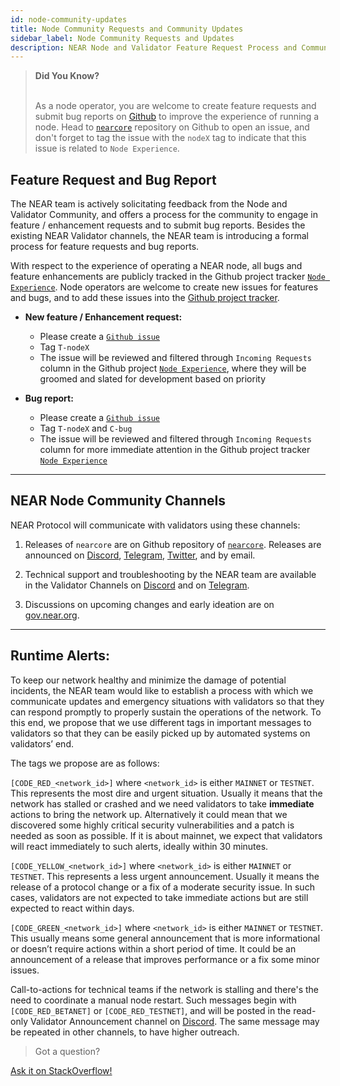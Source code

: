```yaml
---
id: node-community-updates
title: Node Community Requests and Community Updates
sidebar_label: Node Community Requests and Updates
description: NEAR Node and Validator Feature Request Process and Community Updates
---
```



<blockquote class="info">
<strong>Did You Know?</strong><br /><br />

As a node operator, you are welcome to create feature requests and submit bug reports on [Github](https://github.com/near/nearcore/issues) to improve the experience of running a node. Head to [`nearcore`](https://github.com/near/nearcore/issues) repository on Github to open an issue, and don't forget to tag the issue with the `nodeX` tag to indicate that this issue is related to `Node Experience`.

</blockquote>


## Feature Request and Bug Report

The NEAR team is actively solicitating feedback from the Node and Validator Community, and offers a process for the community to engage in feature / enhancement requests and to submit bug reports. Besides the existing NEAR Validator channels, the NEAR team is introducing a formal process for feature requests and bug reports.

With respect to the experience of operating a NEAR node, all bugs and feature enhancements are publicly tracked in the Github project tracker [`Node Experience`](https://github.com/orgs/near/projects/31). Node operators are welcome to create new issues for features and bugs, and to add these issues into the [Github project tracker](https://github.com/orgs/near/projects/31).

- **New feature / Enhancement request:**
  - Please create a [`Github issue`](https://github.com/near/nearcore/issues)
  - Tag `T-nodeX`
  - The issue will be reviewed and filtered through `Incoming Requests` column in the Github project [`Node Experience`](https://github.com/orgs/near/projects/31), where they will be groomed and slated for development based on priority

- **Bug report:**
  - Please create a [`Github issue`](https://github.com/near/nearcore/issues)
  - Tag `T-nodeX` and `C-bug`
  - The issue will be reviewed and filtered through `Incoming Requests` column for more immediate attention in the Github project tracker [`Node Experience`](https://github.com/orgs/near/projects/31)


---

## NEAR Node Community Channels

NEAR Protocol will communicate with validators using these channels:

1. Releases of `nearcore` are on Github repository of [`nearcore`](https://github.com/near/nearcore/issues). Releases are announced on [Discord](https://discord.gg/ZMPr3VB), [Telegram](https://t.me/near_validators), [Twitter](https://twitter.com/NEARChainStatus), and by email.

2. Technical support and troubleshooting by the NEAR team are available in the Validator Channels on [Discord](https://discord.gg/ZMPr3VB) and on [Telegram](https://t.me/near_validators).

3. Discussions on upcoming changes and early ideation are on [gov.near.org](https://gov.near.org/c/staking-delegation/5).

---

## Runtime Alerts:

To keep our network healthy and minimize the damage of potential incidents, the NEAR team would like to establish a process with which we communicate updates and emergency situations with validators so that they can respond promptly to properly sustain the operations of the network. To this end, we propose that we use different tags in important messages to validators so that they can be easily picked up by automated systems on validators’ end.

The tags we propose are as follows:

`[CODE_RED_<network_id>]` where `<network_id>` is either `MAINNET` or `TESTNET`. This represents the most dire and urgent situation. Usually it means that the network has stalled or crashed and we need validators to take **immediate** actions to bring the network up. Alternatively it could mean that we discovered some highly critical security vulnerabilities and a patch is needed as soon as possible. If it is about mainnet, we expect that validators will react immediately to such alerts, ideally within 30 minutes.

`[CODE_YELLOW_<network_id>]` where `<network_id>` is either `MAINNET` or `TESTNET`. This represents a less urgent announcement. Usually it means the release of a protocol change or a fix of a moderate security issue. In such cases, validators are not expected to take immediate actions but are still expected to react within days.

`[CODE_GREEN_<network_id>]` where `<network_id>` is either `MAINNET` or `TESTNET`. This usually means some general announcement that is more informational or doesn’t require actions within a short period of time. It could be an announcement of a release that improves performance or a fix some minor issues.

Call-to-actions for technical teams if the network is stalling and there's the need to coordinate a manual node restart. Such messages begin with `[CODE_RED_BETANET]` or `[CODE_RED_TESTNET]`, and will be posted in the read-only Validator Announcement channel on [Discord](https://discord.gg/xsrHaCb). The same message may be repeated in other channels, to have higher outreach.

>Got a question?
<a href="https://stackoverflow.com/questions/tagged/nearprotocol">
  <h8>Ask it on StackOverflow!</h8></a>
